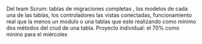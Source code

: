 Del team Scrum: tablas de migraciones completas , los modelos de cada una de las tablas, los controladores las vistas conectadas, funcionamiento real que la menos un modulo o una tablas que este realizando como mínimo dos métodos del crud  de una tabla.
 Proyecto individual: el 70% como minino para el miércoles